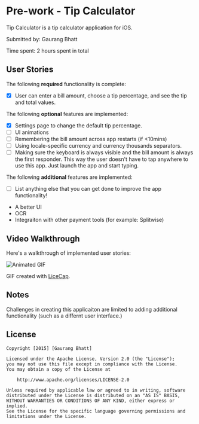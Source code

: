 # Pre-work - Tip Calculator

Tip Calculator is a tip calculator application for iOS.

Submitted by: Gaurang Bhatt

Time spent: 2 hours spent in total

## User Stories

The following **required** functionality is complete:
* [x] User can enter a bill amount, choose a tip percentage, and see the tip and total values.

The following **optional** features are implemented:
* [x] Settings page to change the default tip percentage.
* [ ] UI animations
* [ ] Remembering the bill amount across app restarts (if <10mins)
* [ ] Using locale-specific currency and currency thousands separators.
* [ ] Making sure the keyboard is always visible and the bill amount is always the first responder. This way the user doesn't have to tap anywhere to use this app. Just launch the app and start typing.

The following **additional** features are implemented:

- [ ] List anything else that you can get done to improve the app functionality!
* A better UI
* OCR
* Integraiton with other payment tools (for example: Splitwise)

## Video Walkthrough 

Here's a walkthrough of implemented user stories:

![Animated GIF](http://i.imgur.com/YHIi1HF.gif)

GIF created with [LiceCap](http://www.cockos.com/licecap/).

## Notes

Challenges in creating this applicaiton are limited to adding additional functionality (such as a differnt user interface.)

## License

    Copyright [2015] [Gaurang Bhatt]

    Licensed under the Apache License, Version 2.0 (the "License");
    you may not use this file except in compliance with the License.
    You may obtain a copy of the License at

        http://www.apache.org/licenses/LICENSE-2.0

    Unless required by applicable law or agreed to in writing, software
    distributed under the License is distributed on an "AS IS" BASIS,
    WITHOUT WARRANTIES OR CONDITIONS OF ANY KIND, either express or implied.
    See the License for the specific language governing permissions and
    limitations under the License.
